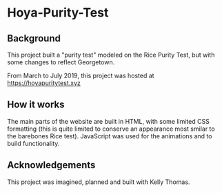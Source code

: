 # Hoya-Purity-Test

## Background
This project built a "purity test" modeled on the Rice Purity Test, but with some changes to reflect Georgetown. 

From March to July 2019, this project was hosted at https://hoyapuritytest.xyz

## How it works 

The main parts of the website are built in HTML, with some limited CSS formatting (this is quite limited to conserve an appearance most smilar to the barebones Rice test). JavaScript was used for the animations and to build functionality. 

## Acknowledgements
This project was imagined, planned and built with Kelly Thomas. 
